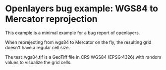 # Openlayers bug example: WGS84 to Mercator reprojection

This example is a minimal example for a bug report of openlayers.

When reprejecting from wgs84 to Mercator on the fly, the resulting grid doesn't have a regular cell size.

The test_wgs84.tif is a GeoTiff file in CRS WGS84 (EPSG:4326) with random values to visualize the grid cells.
